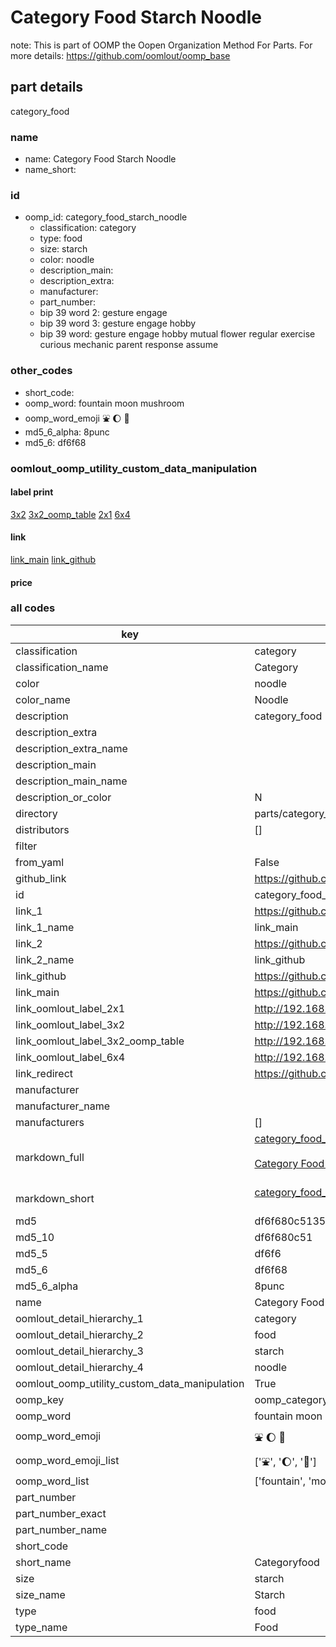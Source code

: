 # Category Food Starch Noodle  

note: This is part of OOMP the Oopen Organization Method For Parts. For more details: https://github.com/oomlout/oomp_base

##  part details
  



category_food



### name
* name: Category Food Starch Noodle
* name_short: 
### id
* oomp_id: category_food_starch_noodle
  * classification: category
  * type: food
  * size: starch
  * color: noodle
  * description_main: 
  * description_extra: 
  * manufacturer: 
  * part_number: 
  * bip 39 word 2: gesture engage
  * bip 39 word 3: gesture engage hobby
  * bip 39 word: gesture engage hobby mutual flower regular exercise curious mechanic parent response assume

### other_codes
* short_code: 
* oomp_word: fountain moon mushroom
* oomp_word_emoji :fountain: :moon: :mushroom:
* md5_6_alpha: 8punc
* md5_6: df6f68






### oomlout_oomp_utility_custom_data_manipulation
#### label print
[3x2](http://192.168.1.245:1112/?label=oomp%208punc)
[3x2_oomp_table](http://192.168.1.108:1112/?label=oomp%208punc)
[2x1](http://192.168.1.242:1112/?label=oomp%208punc)
[6x4](http://192.168.1.55:1112/?label=oomp%208punc)    

#### link

[link_main](https://github.com/oomlout/oomlout_oomp_version_1_messy/tree/main/parts/category_food_starch_noodle) [link_github](https://github.com/oomlout/oomlout_oomp_version_1_messy/tree/main/parts/category_food_starch_noodle)                             

#### price







### all codes 
| key | value |  
| --- | --- |  
| classification | category |  
| classification_name | Category |  
| color | noodle |  
| color_name | Noodle |  
| description | category_food |  
| description_extra |  |  
| description_extra_name |  |  
| description_main |  |  
| description_main_name |  |  
| description_or_color | N  |  
| directory | parts/category_food_starch_noodle |  
| distributors | [] |  
| filter |  |  
| from_yaml | False |  
| github_link | https://github.com/oomlout/oomlout_oomp_part_src/tree/main/parts/category_food_starch_noodle |  
| id | category_food_starch_noodle |  
| link_1 | https://github.com/oomlout/oomlout_oomp_version_1_messy/tree/main/parts/category_food_starch_noodle |  
| link_1_name | link_main |  
| link_2 | https://github.com/oomlout/oomlout_oomp_version_1_messy/tree/main/parts/category_food_starch_noodle |  
| link_2_name | link_github |  
| link_github | https://github.com/oomlout/oomlout_oomp_version_1_messy/tree/main/parts/category_food_starch_noodle |  
| link_main | https://github.com/oomlout/oomlout_oomp_version_1_messy/tree/main/parts/category_food_starch_noodle |  
| link_oomlout_label_2x1 | http://192.168.1.242:1112/?label=oomp%208punc |  
| link_oomlout_label_3x2 | http://192.168.1.245:1112/?label=oomp%208punc |  
| link_oomlout_label_3x2_oomp_table | http://192.168.1.108:1112/?label=oomp%208punc |  
| link_oomlout_label_6x4 | http://192.168.1.55:1112/?label=oomp%208punc |  
| link_redirect | https://github.com/oomlout/oomlout_oomp_version_1_messy/tree/main/parts/category_food_starch_noodle |  
| manufacturer |  |  
| manufacturer_name |  |  
| manufacturers | [] |  
| markdown_full | [category_food_starch_noodle](none)<br>[](none)<br>[Category Food Starch Noodle](none)<br><br> |  
| markdown_short | [category_food_starch_noodle](none)<br><br> |  
| md5 | df6f680c5135e9ead32cc922d892930b |  
| md5_10 | df6f680c51 |  
| md5_5 | df6f6 |  
| md5_6 | df6f68 |  
| md5_6_alpha | 8punc |  
| name | Category Food Starch Noodle |  
| oomlout_detail_hierarchy_1 | category |  
| oomlout_detail_hierarchy_2 | food |  
| oomlout_detail_hierarchy_3 | starch |  
| oomlout_detail_hierarchy_4 | noodle |  
| oomlout_oomp_utility_custom_data_manipulation | True |  
| oomp_key | oomp_category_food_starch_noodle |  
| oomp_word | fountain moon mushroom |  
| oomp_word_emoji | :fountain: :moon: :mushroom: |  
| oomp_word_emoji_list | [':fountain:', ':moon:', ':mushroom:'] |  
| oomp_word_list | ['fountain', 'moon', 'mushroom'] |  
| part_number |  |  
| part_number_exact |  |  
| part_number_name |  |  
| short_code |  |  
| short_name | Categoryfood |  
| size | starch |  
| size_name | Starch |  
| type | food |  
| type_name | Food |  
